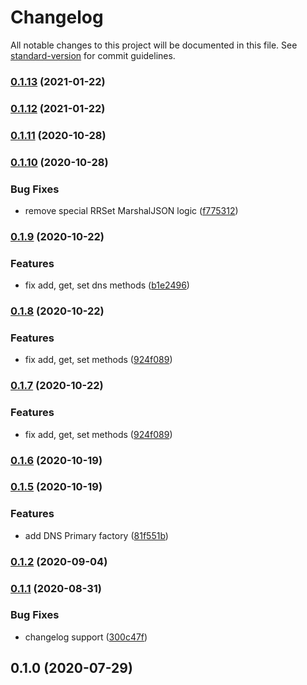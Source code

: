 # Changelog

All notable changes to this project will be documented in this file. See [standard-version](https://github.com/conventional-changelog/standard-version) for commit guidelines.

### [0.1.13](https://gitswarm.f5net.com/f5aas/f5cs-sdk/compare/v0.1.12...v0.1.13) (2021-01-22)

### [0.1.12](https://gitswarm.f5net.com/f5aas/f5cs-sdk/compare/v0.1.11...v0.1.12) (2021-01-22)

### [0.1.11](https://gitswarm.f5net.com///compare/v0.1.10...v0.1.11) (2020-10-28)

### [0.1.10](https://gitswarm.f5net.com///compare/v0.1.6...v0.1.10) (2020-10-28)


### Bug Fixes

* remove special RRSet MarshalJSON logic ([f775312](https://gitswarm.f5net.com///commit/f775312038c200dc037ddf3ef351d95e541fa1f7))

### [0.1.9](https://gitswarm.f5net.com/f5aas/f5cs-sdk/compare/v0.1.6...v0.1.9) (2020-10-22)

### Features

- fix add, get, set dns methods ([b1e2496](https://gitswarm.f5net.com/f5aas/f5cs-sdk/commit/b1e2496514a56b0926f74af393fa62cf44ea80ae))

### [0.1.8](https://gitswarm.f5net.com/f5aas/f5cs-sdk/compare/v0.1.6...v0.1.8) (2020-10-22)

### Features

- fix add, get, set methods ([924f089](https://gitswarm.f5net.com/f5aas/f5cs-sdk/commit/924f089c341bc21a8dce11d607814d1034659ca3))

### [0.1.7](https://gitswarm.f5net.com/f5aas/f5cs-sdk/compare/v0.1.6...v0.1.7) (2020-10-22)

### Features

- fix add, get, set methods ([924f089](https://gitswarm.f5net.com/f5aas/f5cs-sdk/commit/924f089c341bc21a8dce11d607814d1034659ca3))

### [0.1.6](https://gitswarm.f5net.com/f5aas/f5cs-sdk/compare/v0.1.5...v0.1.6) (2020-10-19)

### [0.1.5](https://gitswarm.f5net.com/f5aas/f5cs-sdk/compare/v0.1.2...v0.1.5) (2020-10-19)

### Features

- add DNS Primary factory ([81f551b](https://gitswarm.f5net.com/f5aas/f5cs-sdk/commit/81f551b9512dbec44ac473b4c5ba5d798309695b))

### [0.1.2](https://gitswarm.f5net.com/f5aas/f5cs-sdk/compare/v0.1.1...v0.1.2) (2020-09-04)

### [0.1.1](https://gitswarm.f5net.com/f5aas/f5cs-sdk/compare/v0.1.0...v0.1.1) (2020-08-31)

### Bug Fixes

- changelog support ([300c47f](https://gitswarm.f5net.com/f5aas/f5cs-sdk/commit/300c47f355b42e46345130e5a10e905ac9108705))

## 0.1.0 (2020-07-29)

